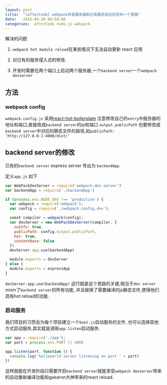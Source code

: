 ```yaml
---
layout: post
title:  "[afterCode] webpack开发服务器和已有服务组合的另外一个思路"
date:   2016-04-30 08:50:00
categories:  afterCode node.js webpack
---
```


解决的问题
1. `webpack hot module reload`在某些情况下无法自动更新 react 应用

2. 对已有的服务侵入式的修改.

3. 开发时需要在两个端口上启动两个服务器,一个`backend server`一个`webpack devserver`

## 方法

### webpack config

`webpack.config.js` 采用[react-hot-boilerplate](https://github.com/gaearon/react-hot-boilerplate/blob/master/webpack.config.js) 注意修改自己的`entry`中服务器的地址和端口,直接改成`backend server`的ip和端口 `output.publicPath` 也要修改成`backend server`中对应的静态文件的路径,如`publicPath: 'http://127.0.0.1:4000/dist/'`

## backend server的修改

已有的`backend server` express server 导出为 `backendApp`.

定义`app.js` 如下

```javascript
var WebPackDevServer = require('webpack-dev-server')
var backendApp = require('./backendApp')

if (process.env.NODE_ENV !== 'production') {
  var webpack = require('webpack');
  var config = require('./webpack.config.dev');

  const compiler = webpack(config);
  var devServer = new WebPackDevServer(compiler, {
    noInfo: true,
    publicPath: config.output.publicPath,
    hot: true,
    contentBase: false
  })
  devServer.app.use(backendApp)

  module.exports = devServer
} else {
  module.exports = expressApp
}
```

`devServer.app.use(backendApp)` 这行就是这个思路的关键,相当于`dev server` mixin了`backend server`的所有功能, 并且替换了需要编译的js静态文件,使得他们具有hot reload的功能.


### 启动服务

我们项目的习惯会为每个项目建立一个`boot.js`启动服务的文件, 也可以选择其他方式启动服务,其实就是调用`app.listen`启动服务.


```javascript
var app = require('./app');
var port = process.env.PORT || 4000

app.listen(port, function () {
  console.log('helloworld server listening on port ' + port)
})
```

这样就能在开发阶段只需要开启`backend server`就能享受`webpack devserver`带来的自动重新编译功能和gaearon大神带来的react reload.

